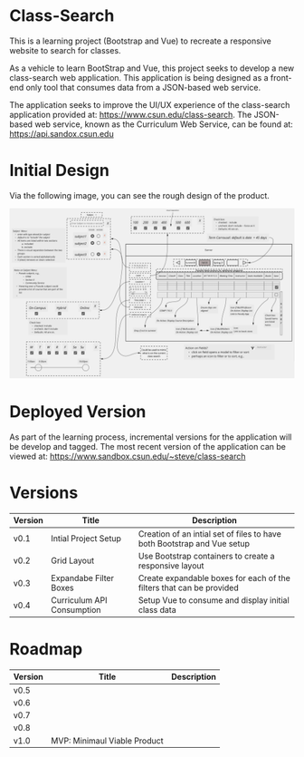 # Class-Search
This is a learning project (Bootstrap and Vue) to recreate a responsive website to search for classes.


As a vehicle to learn BootStrap and Vue, this project seeks to develop a new class-search web application.
This application is being designed as a front-end only tool that consumes data from a JSON-based web service.

The application seeks to improve the UI/UX experience of the class-search application provided at:  https://www.csun.edu/class-search.
The JSON-based web service, known as the Curriculum Web Service, can be found at:  https://api.sandox.csun.edu

# Initial Design
Via the following image, you can see the rough design of the product.

![Whiteboard Layout of the Class-Search App](layout-image.png)


# Deployed Version
As part of the learning process, incremental versions for the application will be develop and tagged.  The most recent version of the application can be viewed at: https://www.sandbox.csun.edu/~steve/class-search

# Versions

Version | Title | Description
------------ | ------------- | -------
v0.1 | Intial Project Setup | Creation of an intial set of files to have both Bootstrap and Vue setup
v0.2 | Grid Layout  | Use Bootstrap containers to create a responsive layout
v0.3 | Expandabe Filter Boxes | Create expandable boxes for each of the filters that can be provided
v0.4 | Curriculum API Consumption | Setup Vue to consume and display initial class data


# Roadmap

Version | Title |  Description
------- | ------|----
v0.5    |
v0.6    |
v0.7    |
v0.8    |
v1.0    | MVP: Minimaul Viable Product
